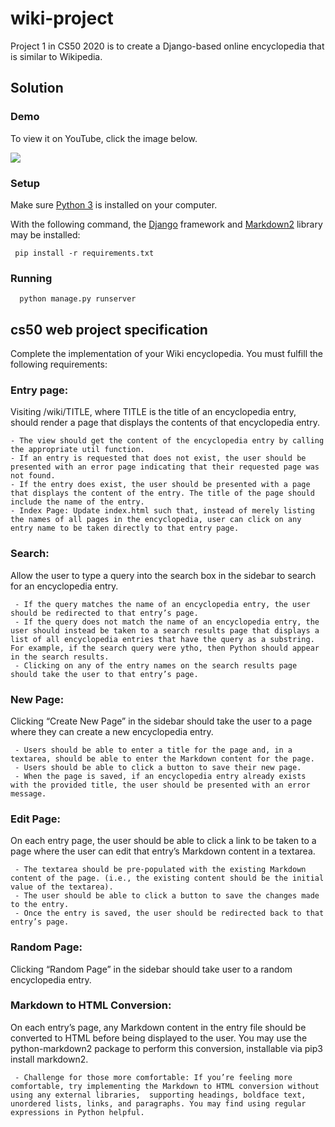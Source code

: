 # wiki-project
Project 1 in CS50 2020 is to create a Django-based online encyclopedia that is similar to Wikipedia.

## Solution

### Demo
To view it on YouTube, click the image below.

![](Encyclopedia.png(https://youtu.be/mmFIynoThgY))

### Setup
Make sure [Python 3](https://https//www.python.org/) is installed on your computer.

With the following command, the [Django](https://pypi.org/project/Django/) framework and [Markdown2](https://pypi.org/project/markdown2/) library may be installed:

     pip install -r requirements.txt

### Running
      python manage.py runserver

## cs50 web project specification
Complete the implementation of your Wiki encyclopedia. You must fulfill the following requirements:

### Entry page:
Visiting /wiki/TITLE, where TITLE is the title of an encyclopedia entry, should render a page that displays the contents of that encyclopedia entry.

    - The view should get the content of the encyclopedia entry by calling the appropriate util function.
    - If an entry is requested that does not exist, the user should be presented with an error page indicating that their requested page was not found.
    - If the entry does exist, the user should be presented with a page that displays the content of the entry. The title of the page should include the name of the entry.
    - Index Page: Update index.html such that, instead of merely listing the names of all pages in the encyclopedia, user can click on any entry name to be taken directly to that entry page.
    
### Search:
Allow the user to type a query into the search box in the sidebar to search for an encyclopedia entry.

     - If the query matches the name of an encyclopedia entry, the user should be redirected to that entry’s page.
     - If the query does not match the name of an encyclopedia entry, the user should instead be taken to a search results page that displays a list of all encyclopedia entries that have the query as a substring. For example, if the search query were ytho, then Python should appear in the search results.
     - Clicking on any of the entry names on the search results page should take the user to that entry’s page.

### New Page:
Clicking “Create New Page” in the sidebar should take the user to a page where they can create a new encyclopedia entry.

     - Users should be able to enter a title for the page and, in a textarea, should be able to enter the Markdown content for the page.
     - Users should be able to click a button to save their new page.
     - When the page is saved, if an encyclopedia entry already exists with the provided title, the user should be presented with an error message.
     
### Edit Page:

On each entry page, the user should be able to click a link to be taken to a page where the user can edit that entry’s Markdown content in a textarea.

     - The textarea should be pre-populated with the existing Markdown content of the page. (i.e., the existing content should be the initial value of the textarea).
     - The user should be able to click a button to save the changes made to the entry.
     - Once the entry is saved, the user should be redirected back to that entry’s page.
     
### Random Page:

Clicking “Random Page” in the sidebar should take user to a random encyclopedia entry.

### Markdown to HTML Conversion:

 On each entry’s page, any Markdown content in the entry file should be converted to HTML before being displayed to the user. You may use the python-markdown2 package to perform this conversion, installable via pip3 install markdown2.
 
     - Challenge for those more comfortable: If you’re feeling more comfortable, try implementing the Markdown to HTML conversion without using any external libraries,  supporting headings, boldface text, unordered lists, links, and paragraphs. You may find using regular expressions in Python helpful.
